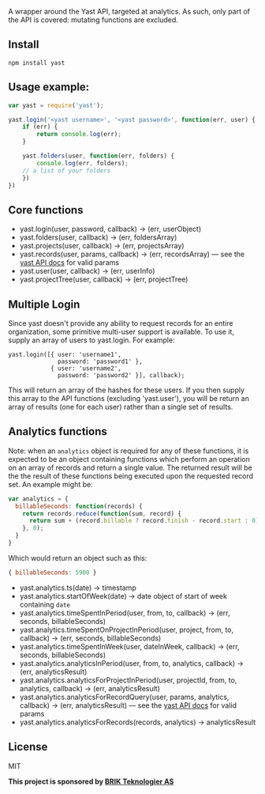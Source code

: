 A wrapper around the Yast API, targeted at analytics. As such, only part of the
API is covered: mutating functions are excluded.

## Install

```
npm install yast
```

## Usage example:

```javascript
var yast = require('yast');

yast.login('<yast username>', '<yast password>', function(err, user) {
	if (err) {
		return console.log(err);
	}

	yast.folders(user, function(err, folders) {
		console.log(err, folders);
    // a list of your folders
	})
})
```

## Core functions

* yast.login(user, password, callback) -> (err, userObject)
* yast.folders(user, callback) -> (err, foldersArray)
* yast.projects(user, callback) -> (err, projectsArray)
* yast.records(user, params, callback) -> (err, recordsArray) — see the
  [yast API docs](http://www.yast.com/wiki/index.php/API:data.getRecords) for
  valid params
* yast.user(user, callback) -> (err, userInfo)
* yast.projectTree(user, callback) -> (err, projectTree)

## Multiple Login

Since yast doesn't provide any ability to request records for an entire
organization, some primitive multi-user support is available. To use it, supply
an array of users to yast.login. For example:

```
yast.login([{ user: 'username1',
              password: 'password1' },
            { user: 'username2',
              password: 'password2' }], callback);
```

This will return an array of the hashes for these users. If you then supply this
array to the API functions (excluding 'yast.user'), you will be return an array
of results (one for each user) rather than a single set of results. 

## Analytics functions

Note: when an `analytics` object is required for any of these functions, it
is expected to be an object containing functions which perform an operation on 
an array of records and return a single value. The returned result will be the
the result of these functions being executed upon the requested record set. An 
example might be:

```javascript
var analytics = {
  billableSeconds: function(records) {
    return records.reduce(function(sum, record) {
      return sum + (record.billable ? record.finish - record.start : 0);
    }, 0);
  }
}
```

Which would return an object such as this:

```javascript
{ billableSeconds: 5900 }
```

* yast.analytics.ts(date) -> timestamp
* yast.analytics.startOfWeek(date) -> date object of start of week containing
  `date`
* yast.analytics.timeSpentInPeriod(user, from, to, callback) -> (err, seconds,
  billableSeconds)
* yast.analytics.timeSpentOnProjectInPeriod(user, project, from, to, callback) -> (err, seconds,
  billableSeconds)
* yast.analytics.timeSpentInWeek(user, dateInWeek, callback) -> (err, seconds,
  billableSeconds)
* yast.analytics.analyticsInPeriod(user, from, to, analytics, callback) -> (err,
  analyticsResult)
* yast.analytics.analyticsForProjectInPeriod(user, projectId, from, to,
  analytics, callback) -> (err, analyticsResult)
* yast.analytics.analyticsForRecordQuery(user, params, analytics, callback) ->
  (err, analyticsResult) — see the
  [yast API docs](http://www.yast.com/wiki/index.php/API:data.getRecords) for
  valid params
* yast.analytics.analyticsForRecords(records, analytics) -> analyticsResult

## License

MIT

**This project is sponsored by [BRIK Teknologier AS](http://www.brik.no)**
